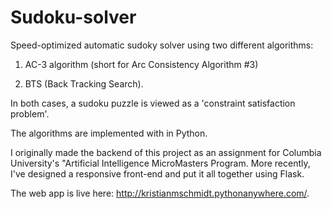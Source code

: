 # Sudoku-solver

Speed-optimized automatic sudoky solver using two different algorithms:

1. AC-3 algorithm (short for Arc Consistency Algorithm #3)

2. BTS (Back Tracking Search).

In both cases, a sudoku puzzle is viewed as a 'constraint satisfaction problem'.

The algorithms are implemented with in Python.

I originally made the backend of this project as an assignment for Columbia University's "Artificial Intelligence MicroMasters Program. More recently, I've designed a responsive front-end and put it all together using Flask. 

The web app is live here: http://kristianmschmidt.pythonanywhere.com/.
